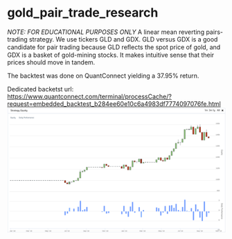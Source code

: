 # gold_pair_trade_research
*NOTE: FOR EDUCATIONAL PURPOSES ONLY*
A linear mean reverting pairs-trading strategy.
We use tickers GLD and GDX. GLD versus GDX is a good candidate for pair trading because GLD reﬂects the spot price of gold, and GDX is a basket of gold-mining stocks. It makes intuitive sense that their prices should move in tandem.

The backtest was done on QuantConnect yielding a 37.95% return.

Dedicated backetst url:
https://www.quantconnect.com/terminal/processCache/?request=embedded_backtest_b284ee60e10c6a4983df7774097076fe.html
![](backtest_ec.png)
